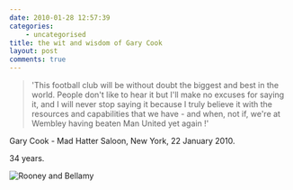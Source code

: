 ```yaml
---
date: 2010-01-28 12:57:39
categories:
    - uncategorised
title: the wit and wisdom of Gary Cook
layout: post
comments: true
---
```

> 'This football club will be without doubt the biggest and best in the
> world. People don't like to hear it but I'll make no excuses for
> saying it, and I will never stop saying it because I truly believe it
> with the resources and capabilities that we have - and when, not if,
> we're at Wembley having beaten Man United yet again !'

Gary Cook - Mad Hatter Saloon, New York, 22 January 2010.

34 years.

![Rooney and Bellamy](http://24.media.tumblr.com/tumblr_kwyjbzRb3Y1qz5o1ho1_400.jpg)
